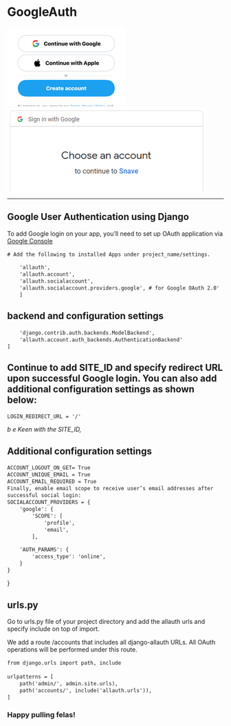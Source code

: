 # GoogleAuth


!["snave_pic"](https://github.com/gamer-snave/googleAuth/blob/main/download.png)
!["snave_pic"](https://github.com/gamer-snave/googleAuth/blob/main/snave.png)

---
## Google User Authentication using Django
To add Google login on your app, you’ll need to set up OAuth application via [Google Console](https://console.cloud.google.com/apis/dashboard)

    # Add the following to installed Apps under project_name/settings.
``` 'django.contrib.sites', 
    'allauth',
    'allauth.account',
    'allauth.socialaccount',
    'allauth.socialaccount.providers.google', # for Google OAuth 2.0'
    ]
```
## backend and configuration settings
```AUTHENTICATION_BACKENDS = [
    'django.contrib.auth.backends.ModelBackend',
    'allauth.account.auth_backends.AuthenticationBackend'
]
```
## Continue to add SITE_ID and specify redirect URL upon successful Google login. You can also add additional configuration settings as shown below:
```SITE_ID = 1
LOGIN_REDIRECT_URL = '/'
```
*b e Keen with the SITE_ID,* 

## Additional configuration settings
``` SOCIALACCOUNT_QUERY_EMAIL = True
ACCOUNT_LOGOUT_ON_GET= True
ACCOUNT_UNIQUE_EMAIL = True
ACCOUNT_EMAIL_REQUIRED = True
Finally, enable email scope to receive user’s email addresses after successful social login:
SOCIALACCOUNT_PROVIDERS = {
    'google': {
        'SCOPE': [
            'profile',
            'email',
        ],
  ```
        'AUTH_PARAMS': {
            'access_type': 'online',
        }
    }
}
## urls.py
Go to urls.py file of your project directory and add the allauth urls and specify include on top of import.

We add a route /accounts that includes all django-allauth URLs. All OAuth operations will be performed under this route.

```from django.contrib import admin
from django.urls import path, include

urlpatterns = [
    path('admin/', admin.site.urls),
    path('accounts/', include('allauth.urls')),
]
```

### Happy pulling felas!

